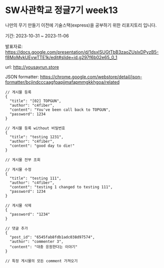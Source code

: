 # SW사관학교 정글7기 week13

나만의 무기 만들기 이전에 기술스택(express)을 공부하기 위한 리포지토리 입니다.

기간: 2023-10-31 ~ 2023-11-06

발표자료: https://docs.google.com/presentation/d/1dsxlSUGtTbB3zaoZUslxDPyzB5-f8MoMvkUEywTTE1k/edit#slide=id.g297f6b02e65_0_1

url: http://yousayrun.store

JSON formatter: https://chrome.google.com/webstore/detail/json-formatter/bcjindcccaagfpapjjmafapmmgkkhgoa/related


```
// 게시물 등록
{
  "title": "[02] TOPGUN",
  "author": "c4fiber",
  "content": "You've been call back to TOPGUN",
  "password": 1234
}

// 게시물 등록 without 비밀번호
{
  "title": "testing 1231",
  "author": "c4fiber",
  "content": "good day to die!"
}

// 게시물 전부 조회

// 게시물 수정
{
  "title": "testing 111",
  "author": "c4fiber",
  "content": "testing 1 changed to testing 111",
  "password": 1234
}

// 게시물 삭제
{
  "password": "1234"
}

// 댓글 추가
{
  "post_id": "6545fab8fdb1adc038d97574",
  "author": "commenter 3",
  "content": "대충 응원한다는 이야기"
}

// 특정 게시물의 모든 comment 가져오기



```
